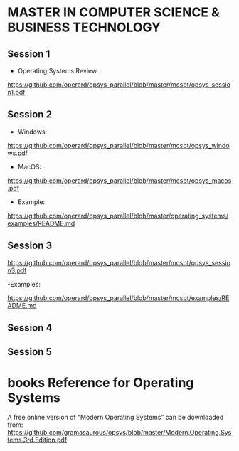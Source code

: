 # MASTER IN COMPUTER SCIENCE & BUSINESS TECHNOLOGY 

## Session 1

-	Operating Systems Review. 

https://github.com/operard/opsys_parallel/blob/master/mcsbt/opsys_session1.pdf

## Session 2

- Windows:

https://github.com/operard/opsys_parallel/blob/master/mcsbt/opsys_windows.pdf

- MacOS:

https://github.com/operard/opsys_parallel/blob/master/mcsbt/opsys_macos.pdf

- Example:

https://github.com/operard/opsys_parallel/blob/master/operating_systems/examples/README.md

## Session 3

https://github.com/operard/opsys_parallel/blob/master/mcsbt/opsys_session3.pdf

-Examples:

https://github.com/operard/opsys_parallel/blob/master/mcsbt/examples/README.md

## Session 4

## Session 5


# books Reference for Operating Systems

A free online version of “Modern Operating Systems” can be downloaded from:  https://github.com/gramasaurous/opsys/blob/master/Modern.Operating.Systems.3rd.Edition.pdf

